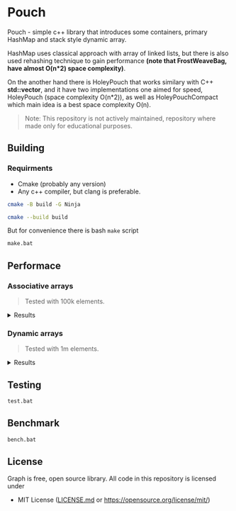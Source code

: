 # Pouch

Pouch - simple c++ library that introduces some containers, primary HashMap and stack style dynamic array. 

HashMap uses classical approach with array of linked lists, but there is also used rehashing technique to gain performance **(note that FrostWeaveBag, have almost O(n*2) space complexity)**.

On the another hand there is HoleyPouch that works similary with C++ **std::vector**, and it have two implementations one aimed for speed, HoleyPouch (space complexity O(n*2)), as well as HoleyPouchCompact which main idea is a best space complexity O(n). 

> Note: This repository is not actively maintained, repository where made only for educational purposes.

## Building
### Requirments
- Cmake (probably any version)
- Any c++ compiler, but clang is preferable.

```bash
cmake -B build -G Ninja

cmake --build build
```

But for convenience there is bash `make` script
```bash
make.bat
```

## Performace

### Associative arrays
> Tested with 100k elements.
<details>
  <summary>Results</summary>

    pouch::FrostWeaveBag<int, int>: 
        Insertion time for: 100000, took: 21.64[ms]
        Load factor: 0.976562 / 0.99
        Get time for: 100000, took: 14.3355[ms]
        Erase time for: 100000, took: 15.4833[ms]

    C++ std::unordered_map<int, int>: 
        Insertion time for: 100000, took: 47.673[ms]
        Load factor: 0.762939 / 1
        Get time for: 100000, took: 18.2804[ms]
        Erase time for: 100000, took: 33.5546[ms]

    C++ std::map<int, int>: 
        Insertion time for: 100000, took: 66.4885[ms]
        Get time for: 100000, took: 67.8043[ms]
        Erase time for: 100000, took: 84.75[ms]
</details>

### Dynamic arrays
> Tested with 1m elements.
<details>
  <summary>Results</summary>

pouch::HoleyPouch<int>
    Push back took: 6.0982[ms]
    Get at took: 2.2146[ms]
    Pop back took: 5.9695[ms]

pouch::HoleyPouchCompact<int>
    Push back took: 13171.5[ms]
    Get at took: 2.4255[ms]
    Pop back took: 12300.6[ms]

std::vector<int>
    Push back took: 23.9014[ms]
    Get at took: 2.6605[ms]
    Pop back took: 18.2546[ms]

std::deque<int>
    Push back took: 75.5544[ms]
    Get at took: 102.663[ms]
    Pop back took: 39.1867[ms]

std::list<int>
    Push back took: 152.267[ms]
    Pop back took: 128.308[ms]
</details>

## Testing
```bash
test.bat
```

## Benchmark
```bash
bench.bat
```

## License
Graph is free, open source library. All code in this repository is licensed under
- MIT License ([LICENSE.md](https://github.com/Maksasj/pouch/blob/master/LICENSE.md) or https://opensource.org/license/mit/)